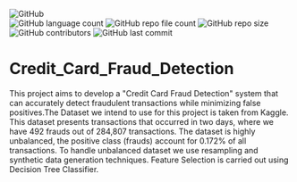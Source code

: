 ![GitHub](https://img.shields.io/github/license/psvkaushik/Credit_Card_Fraud_Detection?color=brightgreen&style=flat) <br/>
![GitHub language count](https://img.shields.io/github/languages/count/psvkaushik/Credit_Card_Fraud_Detection?style=flat) ![GitHub repo file count](https://img.shields.io/github/directory-file-count/psvkaushik/Credit_Card_Fraud_Detection?style=flat) ![GitHub repo size](https://img.shields.io/github/repo-size/psvkaushik/Credit_Card_Fraud_Detection?style=flat) <br/>
![GitHub contributors](https://img.shields.io/github/contributors/psvkaushik/Credit_Card_Fraud_Detection?color=brightgreen&style=flat) ![GitHub last commit](https://img.shields.io/github/last-commit/psvkaushik/Credit_Card_Fraud_Detection?style=flat)






# Credit_Card_Fraud_Detection

This project aims to develop a "Credit Card Fraud Detection" system that can accurately detect fraudulent transactions while minimizing false positives.The Dataset we intend to use for this project is taken from Kaggle. This dataset presents transactions that occurred in two days, where we have 492 frauds out of 284,807 transactions. The dataset is highly unbalanced, the positive class (frauds) account for 0.172% of all transactions. To handle unbalanced dataset we use resampling and synthetic data generation techniques. Feature Selection is carried out using Decision Tree Classifier.



